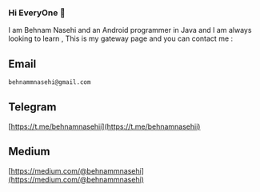### Hi EveryOne 👋

I am Behnam Nasehi and an Android programmer in Java and I am always looking to learn , This is my gateway page and you can contact me  :

## Email

```bash
behnammnasehi@gmail.com
```
## Telegram

[https://t.me/behnamnasehii](https://t.me/behnamnasehii)

## Medium

[https://medium.com/@behnammnasehi](https://medium.com/@behnammnasehi)

